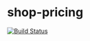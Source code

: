 shop-pricing
============

[![Build Status](https://travis-ci.org/openlabs/shop-pricing.svg?branch=develop)](https://travis-ci.org/openlabs/shop-pricing)
